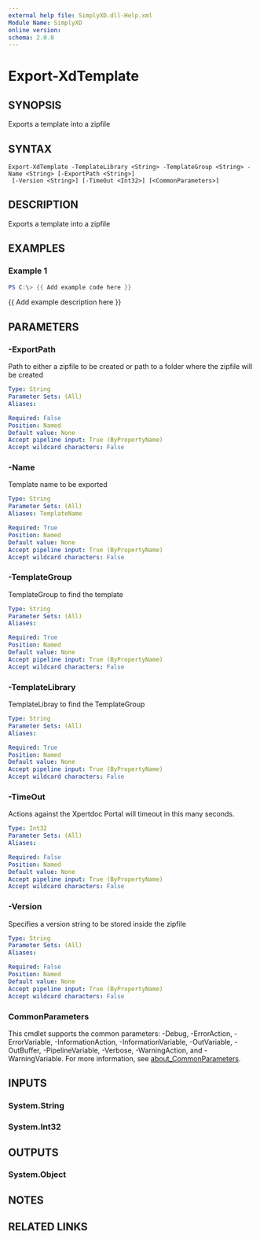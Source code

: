 ```yaml
---
external help file: SimplyXD.dll-Help.xml
Module Name: SimplyXD
online version:
schema: 2.0.0
---
```


# Export-XdTemplate

## SYNOPSIS
Exports a template into a zipfile

## SYNTAX

```
Export-XdTemplate -TemplateLibrary <String> -TemplateGroup <String> -Name <String> [-ExportPath <String>]
 [-Version <String>] [-TimeOut <Int32>] [<CommonParameters>]
```

## DESCRIPTION
Exports a template into a zipfile

## EXAMPLES

### Example 1
```powershell
PS C:\> {{ Add example code here }}
```

{{ Add example description here }}

## PARAMETERS

### -ExportPath
Path to either a zipfile to be created or path to a folder where the zipfile will be created

```yaml
Type: String
Parameter Sets: (All)
Aliases:

Required: False
Position: Named
Default value: None
Accept pipeline input: True (ByPropertyName)
Accept wildcard characters: False
```

### -Name
Template name to be exported

```yaml
Type: String
Parameter Sets: (All)
Aliases: TemplateName

Required: True
Position: Named
Default value: None
Accept pipeline input: True (ByPropertyName)
Accept wildcard characters: False
```

### -TemplateGroup
TemplateGroup to find the template

```yaml
Type: String
Parameter Sets: (All)
Aliases:

Required: True
Position: Named
Default value: None
Accept pipeline input: True (ByPropertyName)
Accept wildcard characters: False
```

### -TemplateLibrary
TemplateLibray to find the TemplateGroup

```yaml
Type: String
Parameter Sets: (All)
Aliases:

Required: True
Position: Named
Default value: None
Accept pipeline input: True (ByPropertyName)
Accept wildcard characters: False
```

### -TimeOut
Actions against the Xpertdoc Portal will timeout in this many seconds.

```yaml
Type: Int32
Parameter Sets: (All)
Aliases:

Required: False
Position: Named
Default value: None
Accept pipeline input: True (ByPropertyName)
Accept wildcard characters: False
```

### -Version
Specifies a version string to be stored inside the zipfile

```yaml
Type: String
Parameter Sets: (All)
Aliases:

Required: False
Position: Named
Default value: None
Accept pipeline input: True (ByPropertyName)
Accept wildcard characters: False
```

### CommonParameters
This cmdlet supports the common parameters: -Debug, -ErrorAction, -ErrorVariable, -InformationAction, -InformationVariable, -OutVariable, -OutBuffer, -PipelineVariable, -Verbose, -WarningAction, and -WarningVariable. For more information, see [about_CommonParameters](http://go.microsoft.com/fwlink/?LinkID=113216).

## INPUTS

### System.String

### System.Int32

## OUTPUTS

### System.Object
## NOTES

## RELATED LINKS
